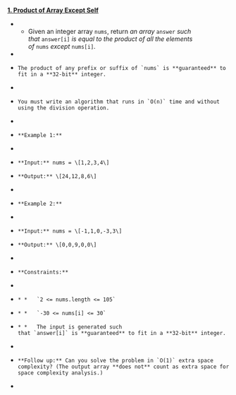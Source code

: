 [**1\. Product of Array Except Self**](https://leetcode.com/problems/product-of-array-except-self/)

- - Given an integer array `nums`, return *an array* `answer` *such that* `answer[i]` *is equal to the product of all the elements of* `nums` *except* `nums[i]`.
-
-     The product of any prefix or suffix of `nums` is **guaranteed** to fit in a **32-bit** integer.
-
-     You must write an algorithm that runs in `O(n)` time and without using the division operation.
-
-     **Example 1:**
-
-     **Input:** nums = \[1,2,3,4\]
-     **Output:** \[24,12,8,6\]
-
-     **Example 2:**
-
-     **Input:** nums = \[-1,1,0,-3,3\]
-     **Output:** \[0,0,9,0,0\]
-
-     **Constraints:**
-
-     * *   `2 <= nums.length <= 105`
-     * *   `-30 <= nums[i] <= 30`
-     * *   The input is generated such that `answer[i]` is **guaranteed** to fit in a **32-bit** integer.
-
-     **Follow up:** Can you solve the problem in `O(1)` extra space complexity? (The output array **does not** count as extra space for space complexity analysis.)
-
